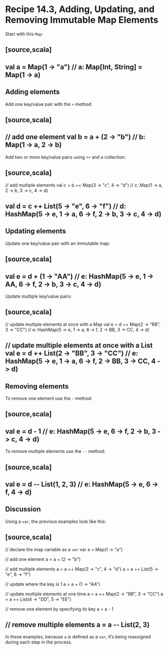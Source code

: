 # Recipe 14.3, Adding, Updating, and Removing Immutable Map Elements


Start with this `Map`:

[source,scala]
----
val a = Map(1 -> "a")    // a: Map[Int, String] = Map(1 -> a)
----


## Adding elements

Add one key/value pair with the `+` method:

[source,scala]
----
// add one element
val b = a + (2 -> "b")   // b: Map(1 -> a, 2 -> b)
----

Add two or more key/value pairs using `++` and a collection:

[source,scala]
----
// add multiple elements
val c = b ++ Map(3 -> "c", 4 -> "d")
    // c: Map(1 -> a, 2 -> b, 3 -> c, 4 -> d)

val d = c ++ List(5 -> "e", 6 -> "f")
    // d: HashMap(5 -> e, 1 -> a, 6 -> f, 2 -> b, 3 -> c, 4 -> d)
----


## Updating elements

Update one key/value pair with an immutable map:

[source,scala]
----
val e = d + (1 -> "AA")
    // e: HashMap(5 -> e, 1 -> AA, 6 -> f, 2 -> b, 3 -> c, 4 -> d)
----

Update multiple key/value pairs:

[source,scala]
----
// update multiple elements at once with a Map
val e = d ++ Map(2 -> "BB", 3 -> "CC")
    // e: HashMap(5 -> e, 1 -> a, 6 -> f, 2 -> BB, 3 -> CC, 4 -> d)

// update multiple elements at once with a List
val e = d ++ List(2 -> "BB", 3 -> "CC")
    // e: HashMap(5 -> e, 1 -> a, 6 -> f, 2 -> BB, 3 -> CC, 4 -> d)
----



## Removing elements

To remove one element use the `-` method:

[source,scala]
----
val e = d - 1   // e: HashMap(5 -> e, 6 -> f, 2 -> b, 3 -> c, 4 -> d)
----

To remove multiple elements use the `--` method:

[source,scala]
----
val e = d -- List(1, 2, 3)   // e: HashMap(5 -> e, 6 -> f, 4 -> d)
----


## Discussion

Using a `var`, the previous examples look like this:

[source,scala]
----
// declare the map variable as a `var`
var a = Map(1 -> "a")

// add one element
a = a + (2 -> "b")

// add multiple elements
a = a ++ Map(3 -> "c", 4 -> "d")
a = a ++ List(5 -> "e", 6 -> "f")

// update where the key is 1
a = a + (1 -> "AA")

// update multiple elements at one time
a = a ++ Map(2 -> "BB", 3 -> "CC")
a = a ++ List(4 -> "DD", 5 -> "EE")

// remove one element by specifying its key
a = a - 1

// remove multiple elements
a = a -- List(2, 3)
----

In these examples, because `a` is defined as a `var`, it’s being reassigned during each step in the process.




